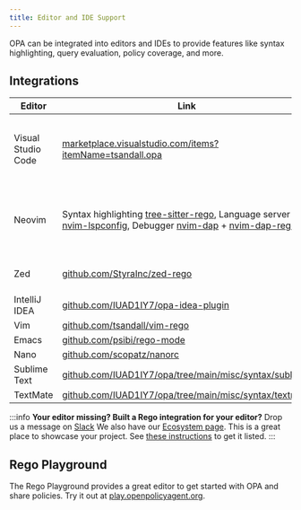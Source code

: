 ```yaml
---
title: Editor and IDE Support
---
```


OPA can be integrated into editors and IDEs to provide features like syntax highlighting, query
evaluation, policy coverage, and more.

## Integrations

| Editor             | Link                                                                                                                                                                                                                                                                                                                                         | Note                                       |
| ------------------ | -------------------------------------------------------------------------------------------------------------------------------------------------------------------------------------------------------------------------------------------------------------------------------------------------------------------------------------------- | ------------------------------------------ |
| Visual Studio Code | [marketplace.visualstudio.com/items?itemName=tsandall.opa](https://marketplace.visualstudio.com/items?itemName=tsandall.opa)                                                                                                                                                                                                                 | Supports Language Server and Debug Adapter |
| Neovim             | Syntax highlighting [tree-sitter-rego](https://github.com/FallenAngel97/tree-sitter-rego), Language server [nvim-lspconfig](https://github.com/neovim/nvim-lspconfig/blob/master/doc/server_configurations.md#regal), Debugger [nvim-dap](https://github.com/mfussenegger/nvim-dap) + [nvim-dap-rego](https://github.com/rinx/nvim-dap-rego) | Supports Language Server and Debug Adapter |
| Zed                | [github.com/StyraInc/zed-rego](https://github.com/StyraInc/zed-rego)                                                                                                                                                                                                                                                                         | Supports Language Server                   |
| IntelliJ IDEA      | [github.com/IUAD1IY7/opa-idea-plugin](https://github.com/IUAD1IY7/opa-idea-plugin)                                                                                                                                                                                                                                         |                                            |
| Vim                | [github.com/tsandall/vim-rego](https://github.com/tsandall/vim-rego)                                                                                                                                                                                                                                                                         |                                            |
| Emacs              | [github.com/psibi/rego-mode](https://github.com/psibi/rego-mode)                                                                                                                                                                                                                                                                             |                                            |
| Nano               | [github.com/scopatz/nanorc](https://github.com/scopatz/nanorc)                                                                                                                                                                                                                                                                               |                                            |
| Sublime Text       | [github.com/IUAD1IY7/opa/tree/main/misc/syntax/sublime](https://github.com/IUAD1IY7/opa/tree/main/misc/syntax/sublime)                                                                                                                                                                                                     |                                            |
| TextMate           | [github.com/IUAD1IY7/opa/tree/main/misc/syntax/textmate](https://github.com/IUAD1IY7/opa/tree/main/misc/syntax/textmate)                                                                                                                                                                                                   |                                            |

:::info
**Your editor missing? Built a Rego integration for your editor?** Drop us a
message on [Slack](https://slack.openpolicyagent.org)
We also have our [Ecosystem page](/ecosystem/). This is a great place to
showcase your project. See
[these instructions](./contrib-docs#opa-ecosystem-additions)
to get it listed.
:::

## Rego Playground

The Rego Playground provides a great editor to get started with OPA and share
policies. Try it out at
[play.openpolicyagent.org](https://play.openpolicyagent.org/).
